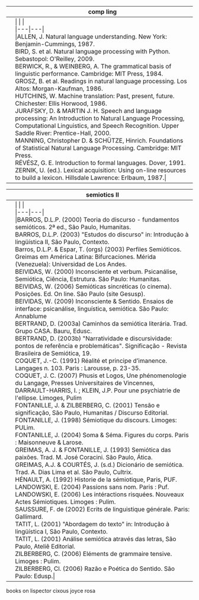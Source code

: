 



|     | comp ling                                                                                                                                                                                                                                                                                                                                                                                                                                                                                                                                                                                                                                                                                                                                                                                                                                                                                                                                                                                                                                                         |
| --- | ----------------------------------------------------------------------------------------------------------------------------------------------------------------------------------------------------------------------------------------------------------------------------------------------------------------------------------------------------------------------------------------------------------------------------------------------------------------------------------------------------------------------------------------------------------------------------------------------------------------------------------------------------------------------------------------------------------------------------------------------------------------------------------------------------------------------------------------------------------------------------------------------------------------------------------------------------------------------------------------------------------------------------------------------------------------- |
|     | \|   \|   \|<br>\|---\|---\|<br>\|ALLEN, J. Natural language understanding. New York: Benjamin-Cummings, 1987.  <br>BIRD, S. et al. Natural language processing with Python. Sebastopol: O'Reilley, 2009.  <br>BERWICK, R., & WEINBERG, A. The grammatical basis of linguistic performance. Cambridge: MIT Press, 1984.  <br>GROSZ, B. et al. Readings in natural language processing. Los Altos: Morgan-Kaufman, 1986.  <br>HUTCHINS, W. Machine translation: Past, present, future. Chichester: Ellis Horwood, 1986.  <br>JURAFSKY, D. & MARTIN J. H. Speech and language processing: An Introduction to Natural Language Processing, Computational Linguistics, and Speech Recognition. Upper Saddle River: Prentice-Hall, 2000.  <br>MANNING, Christopher D. & SCHÜTZE, Hinrich. Foundations of Statistical Natural Language Processing. Cambridge: MIT Press.  <br>RÉVÉSZ, G. E. Introduction to formal languages. Dover, 1991.  <br>ZERNIK, U. (ed.). Lexical acquisition: Using on-line resources to build a lexicon. Hillsdale Lawrence: Erlbaum, 1987.\| |

|     | semiotics II                                                                                                                                                                                                                                                                                                                                                                                                                                                                                                                                                                                                                                                                                                                                                                                                                                                                                                                                                                                                                                                                                                                                                                                                                                                                                                                                                                                                                                                                                                                                                                                                                                                                                                                                                                                                                                                                                                                                                                                                                                                                                                                                                                                                                                                                                                                                                                                                                                                                                         |
| --- | ---------------------------------------------------------------------------------------------------------------------------------------------------------------------------------------------------------------------------------------------------------------------------------------------------------------------------------------------------------------------------------------------------------------------------------------------------------------------------------------------------------------------------------------------------------------------------------------------------------------------------------------------------------------------------------------------------------------------------------------------------------------------------------------------------------------------------------------------------------------------------------------------------------------------------------------------------------------------------------------------------------------------------------------------------------------------------------------------------------------------------------------------------------------------------------------------------------------------------------------------------------------------------------------------------------------------------------------------------------------------------------------------------------------------------------------------------------------------------------------------------------------------------------------------------------------------------------------------------------------------------------------------------------------------------------------------------------------------------------------------------------------------------------------------------------------------------------------------------------------------------------------------------------------------------------------------------------------------------------------------------------------------------------------------------------------------------------------------------------------------------------------------------------------------------------------------------------------------------------------------------------------------------------------------------------------------------------------------------------------------------------------------------------------------------------------------------------------------------------------------------- |
|     | \|   \|   \|<br>\|---\|---\|<br>\|BARROS, D.L.P. (2000) Teoria do discurso - fundamentos semióticos. 2ª ed., São Paulo, Humanitas.  <br>BARROS, D.L.P. (2003) "Estudos do discurso" in: Introdução à lingüística II, São Paulo, Contexto.  <br>Barros, D.L.P. & Espar, T. (orgs) (2003) Perfiles Semióticos. Greimas em América Latina: Bifurcaciones. Mérida (Venezuela): Universidad de Los Andes.  <br>BEIVIDAS, W. (2000) Inconsciente et verbum. Psicanálise, Semiótica, Ciência, Estrutura. São Paulo: Humanitas.  <br>BEIVIDAS, W. (2006) Semióticas sincréticas (o cinema). Posições. Ed. On line. São Paulo (site Gesusp).  <br>BEIVIDAS, W. (2009) Inconsciente & Sentido. Ensaios de interface: psicanálise, linguística, semiótica. São Paulo: Annablume  <br>BERTRAND, D. (2003a) Caminhos da semiótica literária. Trad. Grupo CASA. Bauru, Edusc.  <br>BERTRAND, D. (2003b) "Narratividade e discursividade: pontos de referência e problemáticas". Significação - Revista Brasileira de Semiótica, 19.  <br>COQUET, J.-C. (1991) Réalité et principe d’imanence. Langages n. 103. Paris : Larousse, p. 23-35.  <br>COQUET, J. C. (2007) Phusis et Logos, Une phénomenologie du Langage, Presses Universitaires de Vincennes,   <br>DARRAULT-HARRIS, I. ; KLEIN, J.P. Pour une psychiatrie de l'ellipse. Limoges, Pulim  <br>FONTANILLE, J. & ZILBERBERG, C. (2001) Tensão e significação, São Paulo, Humanitas / Discurso Editorial.  <br>FONTANILLE, J. (1998) Sémiotique du discours. Limoges: PULim.  <br>FONTANILLE, J. (2004) Soma & Séma. Figures du corps. Paris : Maisonneuve & Larose.  <br>GREIMAS, A. J. & FONTANILLE, J. (1993) Semiótica das paixões. Trad. M. José Coracini. São Paulo, Ática.  <br>GREIMAS, A.J. & COURTÉS, J. (s.d.) Dicionário de semiótica. Trad. A. Dias Lima et al. São Paulo, Cultrix.  <br>HÉNAULT, A. (1992) Historie de la sémiotique, Paris, PUF.  <br>LANDOWSKI, E. (2004) Passions sans nom. Paris : Puf.  <br>LANDOWSKI, E. (2006) Les intéractions risquées. Nouveaux Actes Sémiotiques. Limoges : Pulim.  <br>SAUSSURE, F. de (2002) Ecrits de linguistique générale. Paris: Gallimard.  <br>TATIT, L. (2001) "Abordagem do texto" in: Introdução à lingüística I, São Paulo, Contexto.  <br>TATIT, L. (2001) Análise semiótica através das letras, São Paulo, Ateliê Editorial.  <br>ZILBERBERG, C. (2006) Eléments de grammaire tensive. Limoges : Pulim.  <br>ZILBERBERG, Cl. (2006) Razão e Poética do Sentido. São Paulo: Edusp.\| |
books on
lispector
cixous
joyce
rosa


